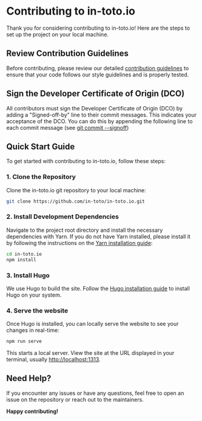 # Contributing to in-toto.io

Thank you for considering contributing to in-toto.io! Here are the steps to set up the project on your local machine.

## Review Contribution Guidelines

Before contributing, please review our detailed [contribution guidelines](https://github.com/in-toto/community/blob/main/CONTRIBUTING.md) to ensure that your code follows our style guidelines and is properly tested.

## Sign the Developer Certificate of Origin (DCO)

All contributors must sign the Developer Certificate of Origin (DCO) by adding a "Signed-off-by" line to their commit messages. This indicates your acceptance of the DCO. You can do this by appending the following line to each commit message (see [git commit --signoff](https://git-scm.com/docs/git-commit#Documentation/git-commit.txt---signoff))

## Quick Start Guide

To get started with contributing to in-toto.io, follow these steps:

### 1. Clone the Repository

Clone the in-toto.io git repository to your local machine:

```sh
git clone https://github.com/in-toto/in-toto.io.git
```

### 2. Install Development Dependencies

Navigate to the project root directory and install the necessary dependencies with Yarn. If you do not have Yarn installed, please install it by following the instructions on the [Yarn installation guide](https://classic.yarnpkg.com/en/docs/install):

```sh
cd in-toto.io
npm install
```

### 3. Install Hugo

We use Hugo to build the site. Follow the [Hugo installation guide](https://gohugo.io/installation/) to install Hugo on your system.

### 4. Serve the website

Once Hugo is installed, you can locally serve the website to see your changes in
real-time:

```sh
npm run serve
```

This starts a local server. View the site at the URL displayed in your
terminal, usually <http://localhost:1313>.

## Need Help?

If you encounter any issues or have any questions, feel free to open an issue on the repository or reach out to the maintainers.

**Happy contributing!**
